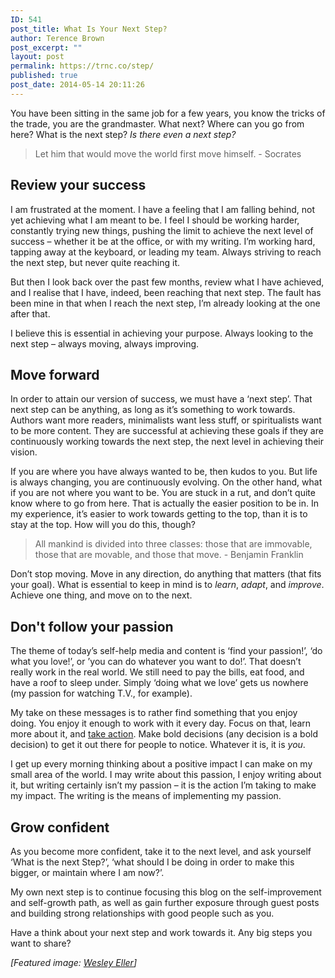 ```yaml
---
ID: 541
post_title: What Is Your Next Step?
author: Terence Brown
post_excerpt: ""
layout: post
permalink: https://trnc.co/step/
published: true
post_date: 2014-05-14 20:11:26
---
```

You have been sitting in the same job for a few years, you know the tricks of the trade, you are the grandmaster. What next? Where can you go from here? What is the next step? <em>Is there even a next step?</em>

<blockquote>
  Let him that would move the world first move himself. - Socrates
</blockquote>

<h2>Review your success</h2>

I am frustrated at the moment. I have a feeling that I am falling behind, not yet achieving what I am meant to be. I feel I should be working harder, constantly trying new things, pushing the limit to achieve the next level of success – whether it be at the office, or with my writing. I’m working hard, tapping away at the keyboard, or leading my team. Always striving to reach the next step, but never quite reaching it.

But then I look back over the past few months, review what I have achieved, and I realise that I have, indeed, been reaching that next step. The fault has been mine in that when I reach the next step, I’m already looking at the one after that.

I believe this is essential in achieving your purpose. Always looking to the next step – always moving, always improving.

<h2>Move forward</h2>

In order to attain our version of success, we must have a ‘next step’. That next step can be anything, as long as it’s something to work towards. Authors want more readers, minimalists want less stuff, or spiritualists want to be more content. They are successful at achieving these goals if they are continuously working towards the next step, the next level in achieving their vision.

If you are where you have always wanted to be, then kudos to you. But life is always changing, you are continuously evolving. On the other hand, what if you are not where you want to be. You are stuck in a rut, and don’t quite know where to go from here. That is actually the easier position to be in. In my experience, it’s easier to work towards getting to the top, than it is to stay at the top. How will you do this, though?

<blockquote>
  All mankind is divided into three classes: those that are immovable, those that are movable, and those that move. - Benjamin Franklin
</blockquote>

Don’t stop moving. Move in any direction, do anything that matters (that fits your goal). What is essential to keep in mind is to <em>learn</em>, <em>adapt</em>, and <em>improve</em>. Achieve one thing, and move on to the next.

<h2>Don't follow your passion</h2>

The theme of today’s self-help media and content is ‘find your passion!’, ‘do what you love!’, or ’you can do whatever you want to do!’. That doesn’t really work in the real world. We still need to pay the bills, eat food, and have a roof to sleep under. Simply ‘doing what we love’ gets us nowhere (my passion for watching T.V., for example).

My take on these messages is to rather find something that you enjoy doing. You enjoy it enough to work with it every day. Focus on that, learn more about it, and <a href="http://browntel.net/action/">take action</a>. Make bold decisions (any decision is a bold decision) to get it out there for people to notice. Whatever it is, it is <em>you</em>.

I get up every morning thinking about a positive impact I can make on my small area of the world. I may write about this passion, I enjoy writing about it, but writing certainly isn’t my passion – it is the action I’m taking to make my impact. The writing is the means of implementing my passion.

<h2>Grow confident</h2>

As you become more confident, take it to the next level, and ask yourself ‘What is the next Step?’, ‘what should I be doing in order to make this bigger, or maintain where I am now?’.

My own next step is to continue focusing this blog on the self-improvement and self-growth path, as well as gain further exposure through guest posts and building strong relationships with good people such as you.

Have a think about your next step and work towards it. Any big steps you want to share?

<em>[Featured image: <a href="https://www.flickr.com/photos/wesleypeyton/8358326124">Wesley Eller</a>]</em>